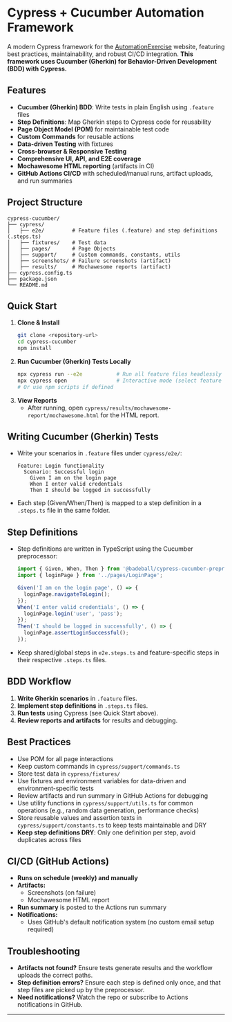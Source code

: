 # Cypress + Cucumber Automation Framework

A modern Cypress framework for the [AutomationExercise](https://www.automationexercise.com/) website, featuring best practices, maintainability, and robust CI/CD integration. **This framework uses Cucumber (Gherkin) for Behavior-Driven Development (BDD) with Cypress.**

## Features
- **Cucumber (Gherkin) BDD**: Write tests in plain English using `.feature` files
- **Step Definitions**: Map Gherkin steps to Cypress code for reusability
- **Page Object Model (POM)** for maintainable test code
- **Custom Commands** for reusable actions
- **Data-driven Testing** with fixtures
- **Cross-browser & Responsive Testing**
- **Comprehensive UI, API, and E2E coverage**
- **Mochawesome HTML reporting** (artifacts in CI)
- **GitHub Actions CI/CD** with scheduled/manual runs, artifact uploads, and run summaries

## Project Structure
```
cypress-cucumber/
├── cypress/
│   ├── e2e/         # Feature files (.feature) and step definitions (.steps.ts)
│   ├── fixtures/    # Test data
│   ├── pages/       # Page Objects
│   ├── support/     # Custom commands, constants, utils
│   ├── screenshots/ # Failure screenshots (artifact)
│   ├── results/     # Mochawesome reports (artifact)
├── cypress.config.ts
├── package.json
└── README.md
```

## Quick Start
1. **Clone & Install**
   ```bash
   git clone <repository-url>
   cd cypress-cucumber
   npm install
   ```
2. **Run Cucumber (Gherkin) Tests Locally**
   ```bash
   npx cypress run --e2e           # Run all feature files headlessly
   npx cypress open                # Interactive mode (select feature files)
   # Or use npm scripts if defined
   ```
3. **View Reports**
   - After running, open `cypress/results/mochawesome-report/mochawesome.html` for the HTML report.

## Writing Cucumber (Gherkin) Tests
- Write your scenarios in `.feature` files under `cypress/e2e/`:
  ```gherkin
  Feature: Login functionality
    Scenario: Successful login
      Given I am on the login page
      When I enter valid credentials
      Then I should be logged in successfully
  ```
- Each step (Given/When/Then) is mapped to a step definition in a `.steps.ts` file in the same folder.

## Step Definitions
- Step definitions are written in TypeScript using the Cucumber preprocessor:
  ```ts
  import { Given, When, Then } from '@badeball/cypress-cucumber-preprocessor';
  import { loginPage } from '../pages/LoginPage';

  Given('I am on the login page', () => {
    loginPage.navigateToLogin();
  });
  When('I enter valid credentials', () => {
    loginPage.login('user', 'pass');
  });
  Then('I should be logged in successfully', () => {
    loginPage.assertLoginSuccessful();
  });
  ```
- Keep shared/global steps in `e2e.steps.ts` and feature-specific steps in their respective `.steps.ts` files.

## BDD Workflow
1. **Write Gherkin scenarios** in `.feature` files.
2. **Implement step definitions** in `.steps.ts` files.
3. **Run tests** using Cypress (see Quick Start above).
4. **Review reports and artifacts** for results and debugging.

## Best Practices
- Use POM for all page interactions
- Keep custom commands in `cypress/support/commands.ts`
- Store test data in `cypress/fixtures/`
- Use fixtures and environment variables for data-driven and environment-specific tests
- Review artifacts and run summary in GitHub Actions for debugging
- Use utility functions in `cypress/support/utils.ts` for common operations (e.g., random data generation, performance checks)
- Store reusable values and assertion texts in `cypress/support/constants.ts` to keep tests maintainable and DRY
- **Keep step definitions DRY**: Only one definition per step, avoid duplicates across files

## CI/CD (GitHub Actions)
- **Runs on schedule (weekly) and manually**
- **Artifacts:**
  - Screenshots (on failure)
  - Mochawesome HTML report
- **Run summary** is posted to the Actions run summary
- **Notifications:**
  - Uses GitHub's default notification system (no custom email setup required)

## Troubleshooting
- **Artifacts not found?** Ensure tests generate results and the workflow uploads the correct paths.
- **Step definition errors?** Ensure each step is defined only once, and that step files are picked up by the preprocessor.
- **Need notifications?** Watch the repo or subscribe to Actions notifications in GitHub.

---
